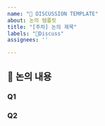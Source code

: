 ```yaml
---
name: "📖 DISCUSSION TEMPLATE"
about: 논의 템플릿
title: "[주차] 논의 제목"
labels: "📖Discuss"
assignees: ''

---
```


## 📖 논의 내용

### Q1

### Q2
